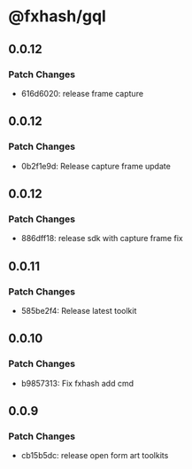 # @fxhash/gql

## 0.0.12

### Patch Changes

- 616d6020: release frame capture

## 0.0.12

### Patch Changes

- 0b2f1e9d: Release capture frame update

## 0.0.12

### Patch Changes

- 886dff18: release sdk with capture frame fix

## 0.0.11

### Patch Changes

- 585be2f4: Release latest toolkit

## 0.0.10

### Patch Changes

- b9857313: Fix fxhash add cmd

## 0.0.9

### Patch Changes

- cb15b5dc: release open form art toolkits
